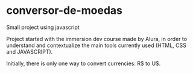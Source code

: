 # conversor-de-moedas
Small project using javascript

Project started with the immersion dev course made by Alura, in order to understand and contextualize the main tools currently used (HTML, CSS and JAVASCRIPT).

Initially, there is only one way to convert currencies: R$ to U$.



